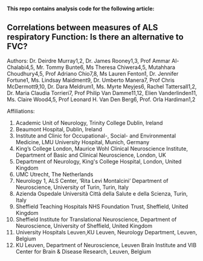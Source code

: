 
#### This repo contains analysis code for the following article:

## Correlations between measures of ALS respiratory Function: Is there an alternative to FVC?

Authors: Dr. Deirdre Murray1,2, Dr. James Rooney1,3, Prof Ammar Al-Chalabi4,5, Mr. Tommy Bunte6, Ms Theresa Chiwera4,5, Mutahhara Choudhury4,5, Prof Adriano Chio7,8, Ms Lauren Fenton1, Dr. Jennifer Fortune1, Ms. Lindsay Maidment9, Dr. Umberto Manera7, Prof Chris McDermott9,10, Dr. Dara Meldrum1, Ms. Myrte Meyjes6, Rachel Tattersall1,2, Dr. Maria Claudia Torrieri7, Prof Philip Van Damme11,12, Elien Vanderlinden11, Ms. Claire Wood4,5, Prof Leonard H. Van Den Berg6, Prof. Orla Hardiman1,2 

Affiliations:
1.	Academic Unit of Neurology, Trinity College Dublin, Ireland
2.	Beaumont Hospital, Dublin, Ireland
3.	Institute and Clinic for Occupational-, Social- and Environmental Medicine, LMU University Hospital, Munich, Germany 
4.	King’s College London, Maurice Wohl Clinical Neuroscience Institute, Department of Basic and Clinical Neuroscience, London, UK
5.	Department of Neurology, King's College Hospital, London, United Kingdom
6.	UMC Utrecht, The Netherlands
7.	Neurology 1, ALS Center, ‘Rita Levi Montalcini’ Department of Neuroscience, University of Turin, Turin, Italy
8.	Azienda Ospedale Università Città della Salute e della Scienza, Turin, Italy  
9.	Sheffield Teaching Hospitals NHS Foundation Trust, Sheffield, United Kingdom
10.	Sheffield Institute for Translational Neuroscience, Department of Neuroscience, University of Sheffield, United Kingdom
11.	University Hospitals Leuven,KU Leuven, Neurology Department, Leuven, Belgium
12.	KU Leuven, Department of Neuroscience, Leuven Brain Institute and VIB Center for Brain & Disease Research, Leuven, Belgium



